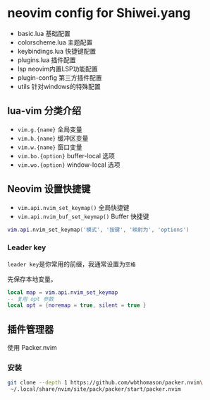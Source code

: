 # neovim config for Shiwei.yang

- basic.lua 基础配置
- colorscheme.lua 主题配置
- keybindings.lua 快捷键配置
- plugins.lua 插件配置
- lsp neovim内置LSP功能配置
- plugin-config 第三方插件配置
- utils 针对windows的特殊配置

## lua-vim 分类介绍

- `vim.g.{name}` 全局变量
- `vim.b.{name}` 缓冲区变量
- `vim.w.{name}` 窗口变量
- `vim.bo.{option}` buffer-local 选项
- `vim.wo.{option}` window-local 选项

## Neovim 设置快捷键

- `vim.api.nvim_set_keymap()` 全局快捷键
- `vim.api.nvim_buf_set_keymap()` Buffer 快捷键

```lua
vim.api.nvim_set_keymap('模式', '按键', '映射为', 'options')
```

### Leader key

`leader key`是你常用的前缀，我通常设置为`空格`

先保存本地变量。

```lua
local map = vim.api.nvim_set_keymap
-- 复用 opt 参数
local opt = {noremap = true, silent = true }
```

## 插件管理器

使用 Packer.nvim

### 安装 

```bash
git clone --depth 1 https://github.com/wbthomason/packer.nvim\
 ~/.local/share/nvim/site/pack/packer/start/packer.nvim

```
